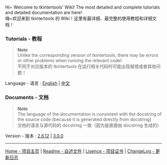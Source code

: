 Hi~ Welcome to tkintertools' Wiki!
The most detailed and complete tutorials and detailed documentation are here!  
嗨~欢迎来到 tkintertools 的 Wiki！这里有最详细、最完整的使用教程和详细文档！

### Tutorials - 教程

> **Note**  
> Unlike the corresponding version of tkintertools, there may be errors or other problems when running the relevant code!  
> 不同于对应版本的 tkintertools 在运行相关代码时可能出现报错或者其他问题！

Language - 语言 : [English](tutorials/en/) | [中文](tutorials/zh/)

### Documents - 文档

> **Note**  
> The language of the documentation is consistent with the docstring of the source code (because it is generated directly from docstring)  
> 文档的语言与源代码的 docstring 一致（因为是直接由 docstring 生成的）

Version - 版本 :
[2.6.12](documents/2.6.12/) | 
[3.0.0](documents/3.0.0/)

---

[Home - 项目主页](..) | 
[Readme - 自述文件](../blob/master/README.md) | 
[Lisence - 项目证书](../blob/master/LICENSE.txt) | 
[ChangeLog - 更新日志](../blob/master/CHANGELOG.md)
